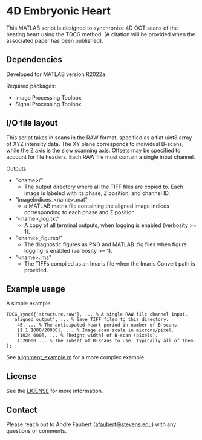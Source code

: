 # 4D Embryonic Heart

This MATLAB script is designed to synchronize 4D OCT scans of the beating heart using the TDCG method. (A citation will be provided when the associated paper has been published).

## Dependencies

Developed for MATLAB version R2022a.

Required packages:
- Image Processing Toolbox
- Signal Processing Toolbox

## I/O file layout

This script takes in scans in the RAW format, specified as a flat uint8 array of XYZ intensity data. The XY plane corresponds to individual B-scans, while the Z axis is the slow scanning axis. Offsets may be specified to account for file headers. Each RAW file must contain a single input channel.

Outputs:
- "\<name\>/"
	- The output directory where all the TIFF files are copied to. Each image is labeled with its phase, Z position, and channel ID.
- "imageIndices\_\<name\>.mat"
	- a MATLAB matrix file containing the aligned image indices corresponding to each phase and Z position.
- "\<name\>\_log.txt"
	- A copy of all terminal outputs, when logging is enabled (verbosity >= 1).
- "\<name\>\_figures/"
	- The diagnostic figures as PNG and MATLAB .fig files when figure logging is enabled (verbosity >= 1).
- "\<name\>.ims"
	- The TIFFs compiled as an Imaris file when the Imaris Convert path is provided.

## Example usage

A simple example.
```
TDCG_sync({'structure.raw'}, ... % A single RAW file channel input.
  'aligned_output', ... % Save TIFF files to this directory.
	45, ... % The anticipated heart period in number of B-scans.
	[1 1 1000/20000], ... % Image scan scale in microns/pixel.
	[1024 600], ... % [height width] of B-scan (pixels).
	1:20000 ... % The subset of B-scans to use, typically all of them.
);
```

See [alignment_example.m](alignment_example.m) for a more complex example.

## License

See the [LICENSE](LICENSE) for more information.

## Contact

Please reach out to Andre Faubert (<afaubert@stevens.edu>) with any questions or comments.